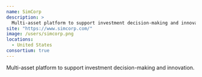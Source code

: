 ```yaml
---
name: SimCorp
description: > 
  Multi-asset platform to support investment decision-making and innovation.
site: "https://www.simcorp.com/"
image: /users/simcorp.png
locations: 
  - United States
consortium: true
---
```


Multi-asset platform to support investment decision-making and innovation.
